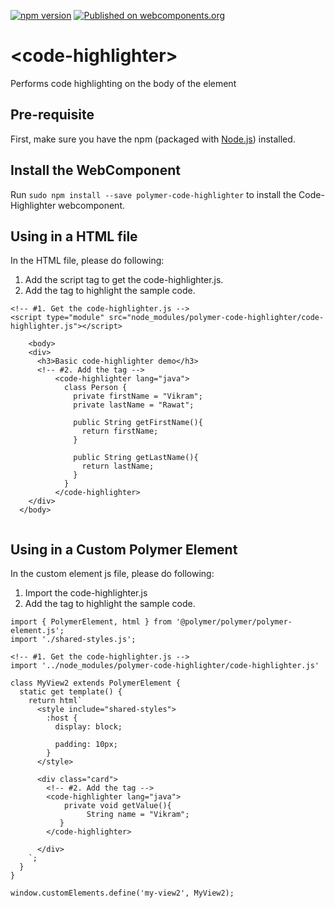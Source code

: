 [![npm version](https://badge.fury.io/js/polymer-code-highlighter.svg)](https://badge.fury.io/js/polymer-code-highlighter)  [![Published on webcomponents.org](https://img.shields.io/badge/webcomponents.org-published-blue.svg)](https://www.webcomponents.org/element/polymer-code-highlighter)


# \<code-highlighter\>

Performs code highlighting on the body of the element

## Pre-requisite

First, make sure you have the npm (packaged with [Node.js](https://nodejs.org)) installed. 

## Install the WebComponent

Run `sudo npm install --save polymer-code-highlighter` to install the Code-Highlighter webcomponent.

## Using in a HTML file
In the HTML file, please do following:
1. Add the script tag to get the code-highlighter.js.
2. Add the <code-highlighter lang="java"> tag to highlight the sample code. 

```
<!-- #1. Get the code-highlighter.js -->
<script type="module" src="node_modules/polymer-code-highlighter/code-highlighter.js"></script>
   
    <body>
    <div>
      <h3>Basic code-highlighter demo</h3>      
      <!-- #2. Add the tag -->
          <code-highlighter lang="java">
            class Person {
              private firstName = "Vikram";
              private lastName = "Rawat";

              public String getFirstName(){
                return firstName;    
              }

              public String getLastName(){
                return lastName;    
              }
            } 
          </code-highlighter>      
    </div>
  </body>
    
```    

## Using in a Custom Polymer Element
In the custom element js file, please do following:
1. Import the code-highlighter.js
2. Add the <code-highlighter lang="java"> tag to highlight the sample code.

```
import { PolymerElement, html } from '@polymer/polymer/polymer-element.js';
import './shared-styles.js';

<!-- #1. Get the code-highlighter.js -->
import '../node_modules/polymer-code-highlighter/code-highlighter.js'

class MyView2 extends PolymerElement {
  static get template() {
    return html`
      <style include="shared-styles">
        :host {
          display: block;

          padding: 10px;
        }
      </style>

      <div class="card">       
        <!-- #2. Add the tag -->
        <code-highlighter lang="java">
            private void getValue(){
                 String name = "Vikram";
           }
        </code-highlighter>

      </div>
    `;
  }
}

window.customElements.define('my-view2', MyView2);


```

